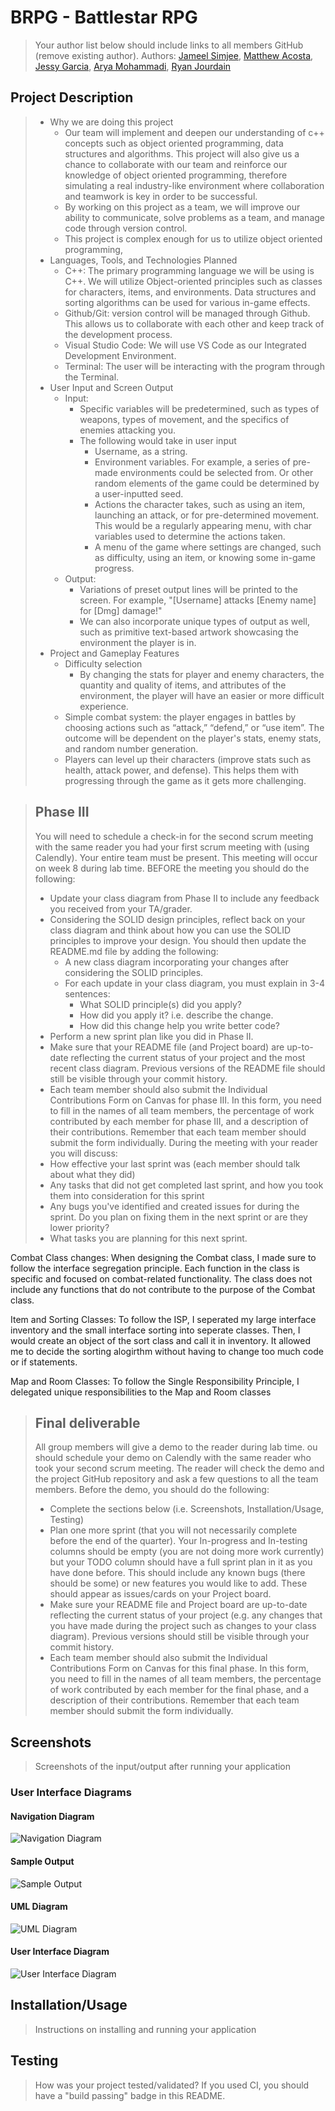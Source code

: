 # BRPG - Battlestar RPG
> Your author list below should include links to all members GitHub (remove existing author).
> Authors: [Jameel Simjee](https://github.com/JSimjee), [Matthew Acosta](https://github.com/macos052), [Jessy Garcia](https://github.com/jgarc826), [Arya Mohammadi](https://github.com/aryamohammadi), [Ryan Jourdain](https://github.com/RJourdain)


## Project Description
> * Why we are doing this project
>   - Our team will implement and deepen our understanding of c++ concepts such as object oriented programming, data structures and algorithms. This project will also give us a chance to collaborate with our team and reinforce our knowledge of object oriented programming, therefore simulating a real industry-like environment where collaboration and teamwork is key in order to be successful. 
>   - By working on this project as a team, we will improve our ability to communicate, solve problems as a team, and manage code through version control.
>   - This project is complex enough for us to utilize object oriented programming,
> * Languages, Tools, and Technologies Planned
>   - C++: The primary programming language we will be using is C++. We will utilize Object-oriented principles such as classes for characters, items, and environments. Data structures and sorting algorithms can be used for various in-game effects.
>   - Github/Git: version control will be managed through Github. This allows us to collaborate with each other and keep track of the development process.
>   - Visual Studio Code: We will use VS Code as our Integrated Development Environment. 
>   - Terminal: The user will be interacting with the program through the Terminal.
> * User Input and Screen Output
>   - Input: 
>     - Specific variables will be predetermined, such as types of weapons, types of movement, and the specifics of enemies attacking you.
>     - The following would take in user input
>       - Username, as a string.
>       - Environment variables. For example, a series of pre-made environments could be selected from. Or other random elements of the game could be determined by a user-inputted seed.
>       - Actions the character takes, such as using an item, launching an attack, or for pre-determined movement. This would be a regularly appearing menu, with char variables used to determine the actions taken. 
>       - A menu of the game where settings are changed, such as difficulty, using an item, or knowing some in-game progress. 
>   - Output:
>     - Variations of preset output lines will be printed to the screen. For example, "[Username] attacks [Enemy name] for [Dmg] damage!"
>     - We can also incorporate unique types of output as well, such as primitive text-based artwork showcasing the environment the player is in. 
> * Project and Gameplay Features
>   - Difficulty selection
>     - By changing the stats for player and enemy characters, the quantity and quality of items, and attributes of the environment, the player will have an easier or more difficult experience.
>   - Simple combat system: the player engages in battles by choosing actions such as “attack,” “defend,” or “use item”. The outcome will be dependent on the player's stats, enemy stats, and random number generation.
>   - Players can level up their characters (improve stats such as health, attack power, and defense). This helps them with progressing through the game as it gets more challenging.

> ## Phase III
> You will need to schedule a check-in for the second scrum meeting with the same reader you had your first scrum meeting with (using Calendly). Your entire team must be present. This meeting will occur on week 8 during lab time.
> BEFORE the meeting you should do the following:
> * Update your class diagram from Phase II to include any feedback you received from your TA/grader.
> * Considering the SOLID design principles, reflect back on your class diagram and think about how you can use the SOLID principles to improve your design. You should then update the README.md file by adding the following:
>   * A new class diagram incorporating your changes after considering the SOLID principles.
>   * For each update in your class diagram, you must explain in 3-4 sentences:
>     * What SOLID principle(s) did you apply?
>     * How did you apply it? i.e. describe the change.
>     * How did this change help you write better code?
> * Perform a new sprint plan like you did in Phase II.
> * Make sure that your README file (and Project board) are up-to-date reflecting the current status of your project and the most recent class diagram. Previous versions of the README file should still be visible through your commit history.
>  * Each team member should also submit the Individual Contributions Form on Canvas for phase III. In this form, you need to fill in the names of all team members, the percentage of work contributed by each member for phase III, and a description of their contributions. Remember that each team member should submit the form individually.
> During the meeting with your reader you will discuss:
> * How effective your last sprint was (each member should talk about what they did)
> * Any tasks that did not get completed last sprint, and how you took them into consideration for this sprint
> * Any bugs you've identified and created issues for during the sprint. Do you plan on fixing them in the next sprint or are they lower priority?
> * What tasks you are planning for this next sprint.

Combat Class changes:
When designing the Combat class, I made sure to follow the interface segregation principle. Each function in the class is specific and focused on combat-related functionality. The class does not include any functions that do not contribute to the purpose of the Combat class.

Item and Sorting Classes:
To follow the ISP, I seperated my large interface inventory and the small interface sorting into seperate classes. Then, I would create an object of the sort class and call it in inventory. It allowed me to decide the sorting alogirthm without having to change too much code or if statements.

Map and Room Classes:
To follow the Single Responsibility Principle, I delegated unique responsibilities to the Map and Room classes 


> ## Final deliverable
> All group members will give a demo to the reader during lab time. ou should schedule your demo on Calendly with the same reader who took your second scrum meeting. The reader will check the demo and the project GitHub repository and ask a few questions to all the team members.
> Before the demo, you should do the following:
> * Complete the sections below (i.e. Screenshots, Installation/Usage, Testing)
> * Plan one more sprint (that you will not necessarily complete before the end of the quarter). Your In-progress and In-testing columns should be empty (you are not doing more work currently) but your TODO column should have a full sprint plan in it as you have done before. This should include any known bugs (there should be some) or new features you would like to add. These should appear as issues/cards on your Project board.
> * Make sure your README file and Project board are up-to-date reflecting the current status of your project (e.g. any changes that you have made during the project such as changes to your class diagram). Previous versions should still be visible through your commit history.
>  * Each team member should also submit the Individual Contributions Form on Canvas for this final phase. In this form, you need to fill in the names of all team members, the percentage of work contributed by each member for the final phase, and a description of their contributions. Remember that each team member should submit the form individually.

## Screenshots
> Screenshots of the input/output after running your application

### User Interface Diagrams

#### Navigation Diagram
![Navigation Diagram](Images/Navigation_Diagram.png)

#### Sample Output
![Sample Output](Images/Sample_Output.png)

#### UML Diagram
![UML Diagram](Images/UML_Diagram.png)

#### User Interface Diagram
![User Interface Diagram](Images/User_Interface_Diagram.png)

## Installation/Usage
> Instructions on installing and running your application
## Testing
> How was your project tested/validated? If you used CI, you should have a "build passing" badge in this README.





